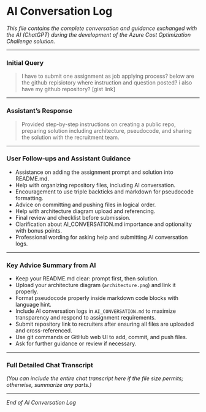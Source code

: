 # AI Conversation Log  
*This file contains the complete conversation and guidance exchanged with the AI (ChatGPT) during the development of the Azure Cost Optimization Challenge solution.*

---

### Initial Query
> I have to submit one assignment as job applying process? below are the github repisiotory where instruction and question posted? i also have my github repository? [gist link]

---

### Assistant’s Response
> Provided step-by-step instructions on creating a public repo, preparing solution including architecture, pseudocode, and sharing the solution with the recruitment team.

---

### User Follow-ups and Assistant Guidance
- Assistance on adding the assignment prompt and solution into README.md.
- Help with organizing repository files, including AI conversation.
- Encouragement to use triple backticks and markdown for pseudocode formatting.
- Advice on committing and pushing files in logical order.
- Help with architecture diagram upload and referencing.
- Final review and checklist before submission.
- Clarification about AI_CONVERSATION.md importance and optionality with bonus points.
- Professional wording for asking help and submitting AI conversation logs.

---

### Key Advice Summary from AI
- Keep your README.md clear: prompt first, then solution.
- Upload your architecture diagram (`architecture.png`) and link it properly.
- Format pseudocode properly inside markdown code blocks with language hint.
- Include AI conversation logs in `AI_CONVERSATION.md` to maximize transparency and respond to assignment requirements.
- Submit repository link to recruiters after ensuring all files are uploaded and cross-referenced.
- Use git commands or GitHub web UI to add, commit, and push files.
- Ask for further guidance or review if necessary.

---

### Full Detailed Chat Transcript

*(You can include the entire chat transcript here if the file size permits; otherwise, summarize any parts.)*

---

*End of AI Conversation Log*

